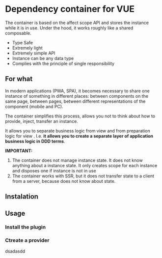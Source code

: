 # Dependency container for VUE

The container is based on the affect scope API and stores the instance while it is in use. Under the hood, it works roughly like a shared composable.

- Type Safe
- Extremely light
- Extremely simple API
- Instance can be any data type
- Complies with the principle of single responsibility

## For what 

In modern applications (PWA, SPA), it becomes necessary to share one instance of something in different places: between components on the same page, between pages, between different representations of the component (mobile and PC).

The container simplifies this process, allows you not to think about how to provide, inject, transfer an instance.

It allows you to separate business logic from view and  from preparation logic for view . I.e. **it allows you to create a separate layer of application business logic in DDD terms**.

**IMPORTANT:** 
 1. The container does not manage instance state. It does not know anything about a instance state. It only creates scope for each instance and disposes one if instance is not in use
 2. The container works with SSR, but it does not transfer state to a client from a server, because does not know about state.

## Instalation 

## Usage 

### Install the plugin

### Ctreate a provider

dsadasdd